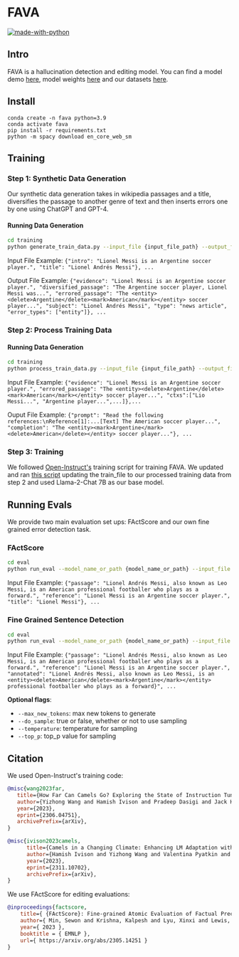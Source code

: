# FAVA

[![made-with-python](https://img.shields.io/badge/Made%20with-Python-red.svg)](#python)

## Intro

FAVA is a hallucination detection and editing model. You can find a model demo [here](https://huggingface.co/spaces/fava-uw/fava), model weights [here](https://huggingface.co/fava-uw/fava-model) and our datasets [here](https://huggingface.co/datasets/fava-uw/fava-data).

## Install
```
conda create -n fava python=3.9
conda activate fava
pip install -r requirements.txt
python -m spacy download en_core_web_sm
```
## Training 

### Step 1: Synthetic Data Generation

Our synthetic data generation takes in wikipedia passages and a title, diversifies the passage to another genre of text and then inserts errors one by one using ChatGPT and GPT-4.

#### Running Data Generation
```bash
cd training
python generate_train_data.py --input_file {input_file_path} --output_file {output_file_path} --openai_key {your_openai_key}
```

Input File Example: `{"intro": "Lionel Messi is an Argentine soccer player.", "title": "Lionel Andrés Messi"}, ...`

Output File Example: `{"evidence": "Lionel Messi is an Argentine soccer player.", "diversified_passage": "The Argentine soccer player, Lionel Messi was...", "errored_passage": "The <entity><delete>Argentine</delete><mark>American</mark></entity> soccer player...", "subject": "Lionel Andrés Messi", "type": "news article", "error_types": ["entity"]}, ...`

### Step 2: Process Training Data

#### Running Data Generation
```bash
cd training
python process_train_data.py --input_file {input_file_path} --output_file {output_file_path}
```

Input File Example: `{"evidence": "Lionel Messi is an Argentine soccer player.", "errored_passage": "The <entity><delete>Argentine</delete><mark>American</mark></entity> soccer player...", "ctxs":["Lio Messi...", "Argentine player...",...]},...`

Ouput File Example: `{"prompt": "Read the following references:\nReference[1]:...[Text] The American soccer player...", "completion": "The <entity><mark>Argentine</mark><delete>American</delete></entity> soccer player..."}, ...`

### Step 3: Training
We followed [Open-Instruct's](https://github.com/allenai/open-instruct) training script for training FAVA. We updated and ran [this script](https://github.com/allenai/open-instruct/blob/main/scripts/finetune_with_accelerate.sh) updating the train_file to our processed training data from step 2 and used Llama-2-Chat 7B as our base model.

## Running Evals

We provide two main evaluation set ups: FActScore and our own fine grained error detection task. 

### FActScore
```bash
cd eval
python run_eval --model_name_or_path {model_name_or_path} --input_file {input_passages_references_titles} --output_file {output_file_path} --metric factscore --openai_key {your_openai_key}
```

Input File Example: `{"passage": "Lionel Andrés Messi, also known as Leo Messi, is an American professional footballer who plays as a forward.", "reference": "Lionel Messi is an Argentine soccer player.", "title": "Lionel Messi"}, ...`

### Fine Grained Sentence Detection
```bash
cd eval
python run_eval --model_name_or_path {model_name_or_path} --input_file {input_passages_references_titles} --output_file {output_file_path} --metric detection
```

Input File Example: `{"passage": "Lionel Andrés Messi, also known as Leo Messi, is an American professional footballer who plays as a forward.", "reference": "Lionel Messi is an Argentine soccer player.", "annotated": "Lionel Andrés Messi, also known as Leo Messi, is an <entity><delete>American</delete><mark>Argentine</mark></entity> professional footballer who plays as a forward}", ...`

**Optional flags**:
- `--max_new_tokens`: max new tokens to generate
- `--do_sample`: true or false, whether or not to use sampling
- `--temperature`: temperature for sampling
- `--top_p`: top_p value for sampling

## Citation

We used Open-Instruct's training code:

```bibtex
@misc{wang2023far,
   title={How Far Can Camels Go? Exploring the State of Instruction Tuning on Open Resources}, 
   author={Yizhong Wang and Hamish Ivison and Pradeep Dasigi and Jack Hessel and Tushar Khot and Khyathi Raghavi Chandu and David Wadden and Kelsey MacMillan and Noah A. Smith and Iz Beltagy and Hannaneh Hajishirzi},
   year={2023},
   eprint={2306.04751},
   archivePrefix={arXiv},
}
```

```bibtex
@misc{ivison2023camels,
      title={Camels in a Changing Climate: Enhancing LM Adaptation with Tulu 2}, 
      author={Hamish Ivison and Yizhong Wang and Valentina Pyatkin and Nathan Lambert and Matthew Peters and Pradeep Dasigi and Joel Jang and David Wadden and Noah A. Smith and Iz Beltagy and Hannaneh Hajishirzi},
      year={2023},
      eprint={2311.10702},
      archivePrefix={arXiv},
}
```

We use FActScore for editing evaluations:

```bibtex
@inproceedings{factscore,
    title={ {FActScore}: Fine-grained Atomic Evaluation of Factual Precision in Long Form Text Generation },
    author={ Min, Sewon and Krishna, Kalpesh and Lyu, Xinxi and Lewis, Mike and Yih, Wen-tau and Koh, Pang Wei and Iyyer, Mohit and Zettlemoyer, Luke and Hajishirzi, Hannaneh },
    year={ 2023 },
    booktitle = { EMNLP },
    url={ https://arxiv.org/abs/2305.14251 }
}
```
